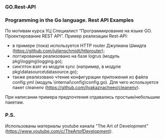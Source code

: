 ### GO.Rest-API
### Programming in the Go language. Rest API Examples

По мотивам курса УЦ Специалист “Программирование на языке GO. Проектирование REST API”.
Пример реализации Rest-API:
  - в примере (пока) используется HTTP router Джулиана Шмидта (https://github.com/julienschmidt/httprouter);
  - логгирование реализовано на базе logrus (модуль pkg\logging\logging.go);
  - синглтон взят из модуля sync (например, в модуле pkg\datasource\datasource.go);
  - также реализовано чтение конфигурации приложения из файла config.yml (модуль \internal\config\config.go). Для чего используется пакет cleanenv  (https://github.com/ilyakaznacheev/cleanenv).

При написании примера предпочтения отдавались простым/небольшим пакетам.

### P.S.
Использованы материалы youtube канала "The Art of Development" (https://www.youtube.com/c/TheArtofDevelopment).